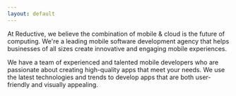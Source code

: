 ```yaml
---
layout: default
---
```


At Reductive, we believe the combination of mobile & cloud is the future of computing. We're a leading mobile software development agency that helps businesses of all sizes create innovative and engaging mobile experiences.

We have a team of experienced and talented mobile developers who are passionate about creating high-quality apps that meet your needs. We use the latest technologies and trends to develop apps that are both user-friendly and visually appealing.
